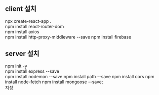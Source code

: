 ## client 설치
npx create-react-app .   
npm install react-router-dom   
npm install axios   
npm install http-proxy-middleware --save
npm install firebase      

## server 설치
npm init -y    
npm install express --save   
npm install nodemon --save
npm install path --save
npm install cors
npm install node-fetch
npm install mongoose --save;   
지성